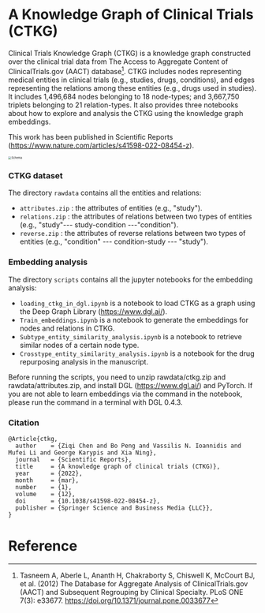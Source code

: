 # A Knowledge Graph of Clinical Trials (CTKG)

Clinical Trials Knowledge Graph (CTKG) is a knowledge graph constructed over the clinical trial data from The Access to Aggregate Content of ClinicalTrials.gov (AACT) database[^1]. CTKG includes nodes representing medical entities in clinical trials (e.g., studies, drugs, conditions), and edges representing the relations among these entities (e.g., drugs used in studies). It includes 1,496,684 nodes belonging to 18 node-types; and 3,667,750 triplets belonging to 21 relation-types. It also provides three notebooks about how to explore and analysis the CTKG using the knowledge graph embeddings.

This work has been published in Scientific Reports (https://www.nature.com/articles/s41598-022-08454-z).



<img src=".\Schema.png" alt="Schema" style="zoom:40%;" />



### CTKG dataset

The directory <code>rawdata</code> contains all the entities and relations:

* <code>attributes.zip</code> : the attributes of entities (e.g., "study").
* <code>relations.zip</code> : the attributes of relations between two types of entities (e.g., "study"--- study-condition ---"condition").
* <code>reverse.zip</code> : the attributes of reverse relations between two types of entities (e.g., "condition" --- condition-study --- "study").

### Embedding analysis

The directory <code>scripts</code> contains all the jupyter notebooks for the embedding analysis:

* <code>loading_ctkg_in_dgl.ipynb</code> is a notebook to load CTKG as a graph using the Deep Graph Library (https://www.dgl.ai/).
* <code>Train_embeddings.ipynb</code> is a notebook to generate the embeddings for nodes and relations in CTKG.
* <code>Subtype_entity_similarity_analysis.ipynb</code> is a notebook to retrieve similar nodes of a certain node type.
* <code>Crosstype_entity_similarity_analysis.ipynb</code> is a notebook for the drug repurposing analysis in the manuscript.

Before running the scripts, you need to unzip rawdata/ctkg.zip and rawdata/attributes.zip, and install DGL (https://www.dgl.ai/) and PyTorch. 
If you are not able to learn embeddings via the command in the notebook, please run the command in a terminal with DGL 0.4.3.  



### Citation

```
@Article{ctkg,
  author    = {Ziqi Chen and Bo Peng and Vassilis N. Ioannidis and Mufei Li and George Karypis and Xia Ning},
  journal   = {Scientific Reports},
  title     = {A knowledge graph of clinical trials (CTKG)},
  year      = {2022},
  month     = {mar},
  number    = {1},
  volume    = {12},
  doi       = {10.1038/s41598-022-08454-z},
  publisher = {Springer Science and Business Media {LLC}},
}
```



# Reference

[^1]: Tasneem A, Aberle L, Ananth H, Chakraborty S, Chiswell K, McCourt BJ, et al. (2012) The Database for Aggregate Analysis of ClinicalTrials.gov (AACT) and Subsequent Regrouping by Clinical Specialty. PLoS ONE 7(3): e33677. https://doi.org/10.1371/journal.pone.0033677

